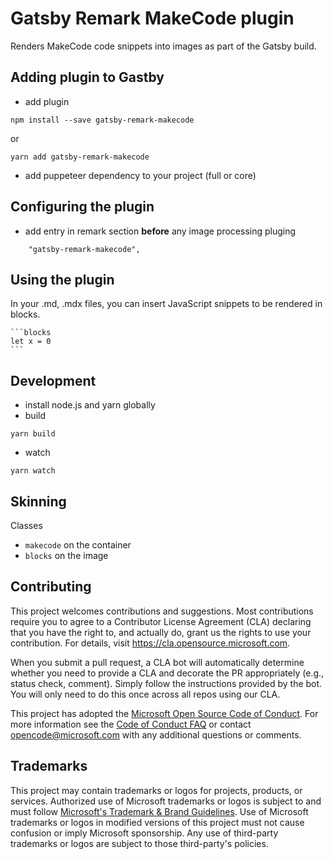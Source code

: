 # Gatsby Remark MakeCode plugin

Renders MakeCode code snippets into images as part of the Gatsby build.

## Adding plugin to Gastby

* add plugin

```
npm install --save gatsby-remark-makecode
```

or

```
yarn add gatsby-remark-makecode
```

* add puppeteer dependency to your project (full or core)

## Configuring the plugin

* add entry in remark section **before** any image processing pluging

```
    "gatsby-remark-makecode",
```

## Using the plugin

In your .md, .mdx files, you can insert JavaScript snippets to be rendered in blocks.

    ```blocks
    let x = 0
    ```

## Development

* install node.js and yarn globally
* build

```
yarn build
```

* watch

```
yarn watch
```

## Skinning

Classes

* ``makecode`` on the container
* ``blocks`` on the image

## Contributing

This project welcomes contributions and suggestions.  Most contributions require you to agree to a
Contributor License Agreement (CLA) declaring that you have the right to, and actually do, grant us
the rights to use your contribution. For details, visit https://cla.opensource.microsoft.com.

When you submit a pull request, a CLA bot will automatically determine whether you need to provide
a CLA and decorate the PR appropriately (e.g., status check, comment). Simply follow the instructions
provided by the bot. You will only need to do this once across all repos using our CLA.

This project has adopted the [Microsoft Open Source Code of Conduct](https://opensource.microsoft.com/codeofconduct/).
For more information see the [Code of Conduct FAQ](https://opensource.microsoft.com/codeofconduct/faq/) or
contact [opencode@microsoft.com](mailto:opencode@microsoft.com) with any additional questions or comments.

## Trademarks

This project may contain trademarks or logos for projects, products, or services. Authorized use of Microsoft 
trademarks or logos is subject to and must follow 
[Microsoft's Trademark & Brand Guidelines](https://www.microsoft.com/en-us/legal/intellectualproperty/trademarks/usage/general).
Use of Microsoft trademarks or logos in modified versions of this project must not cause confusion or imply Microsoft sponsorship.
Any use of third-party trademarks or logos are subject to those third-party's policies.
